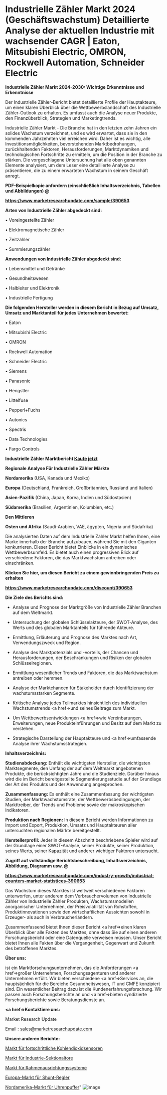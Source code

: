 # Industrielle Zähler Markt 2024 (Geschäftswachstum) Detaillierte Analyse der aktuellen Industrie mit wachsender CAGR | Eaton, Mitsubishi Electric, OMRON, Rockwell Automation, Schneider Electric

<strong>Industrielle Zähler Markt 2024-2030: Wichtige Erkenntnisse und Erkenntnisse</strong>

Der Industrielle Zähler-Bericht bietet detaillierte Profile der Hauptakteure, um einen klaren Überblick über die Wettbewerbslandschaft des Industrielle Zähler-Outlook zu erhalten. Es umfasst auch die Analyse neuer Produkte, den Finanzüberblick, Strategien und Marketingtrends.

Industrielle Zähler Markt - Die Branche hat in den letzten zehn Jahren ein solides Wachstum verzeichnet, und es wird erwartet, dass sie in den kommenden Jahrzehnten viel erreichen wird. Daher ist es wichtig, alle Investitionsmöglichkeiten, bevorstehenden Marktbedrohungen, zurückhaltenden Faktoren, Herausforderungen, Marktdynamiken und technologischen Fortschritte zu ermitteln, um die Position in der Branche zu stärken. Die vorgeschlagene Untersuchung hat alle oben genannten Elemente analysiert, um dem Leser eine detaillierte Analyse zu präsentieren, die zu einem erwarteten Wachstum in seinem Geschäft anregt.



<strong><b>PDF-Beispielkopie anfordern (einschließlich Inhaltsverzeichnis, Tabellen und Abbildungen) @ </b></strong>

<strong><a href=https://www.marketresearchupdate.com/sample/390653>

<strong>https://www.marketresearchupdate.com/sample/390653</u></a></strong></strong>



<strong>Arten von Industrielle Zähler abgedeckt sind:</strong>

• Voreingestellte Zähler

• Elektromagnetische Zähler

• Zeitzähler

• Summierungszähler



<strong>Anwendungen von Industrielle Zähler abgedeckt sind:</strong>

• Lebensmittel und Getränke

• Gesundheitswesen

• Halbleiter und Elektronik

• Industrielle Fertigung



<strong>Die folgenden Hersteller werden in diesem Bericht in Bezug auf Umsatz, Umsatz und Marktanteil für jedes Unternehmen bewertet:</strong>

• Eaton

• Mitsubishi Electric

• OMRON

• Rockwell Automation

• Schneider Electric

• Siemens

• Panasonic

• Hengstler

• Littelfuse

• Pepperl+Fuchs

• Autonics

• Spectris

• Data Technologies

• Fargo Controls



<strong>Industrielle Zähler Marktbericht <a href=https://www.marketresearchupdate.com/buynow/390653>Kaufe jetzt</a></strong>



<strong>Regionale Analyse Für Industrielle Zähler Märkte</strong>



<strong>Nordamerika</strong> (USA, Kanada und Mexiko)



<strong>Europa</strong> (Deutschland, Frankreich, Großbritannien, Russland und Italien)



<strong>Asien-Pazifik</strong> (China, Japan, Korea, Indien und Südostasien)



<strong>Südamerika</strong> (Brasilien, Argentinien, Kolumbien, etc.)



<strong>Den Mittleren</strong> 

<strong>Osten und Afrika</strong> (Saudi-Arabien, VAE, ägypten, Nigeria und Südafrika)

Die analysierten Daten auf dem Industrielle Zähler Markt helfen Ihnen, eine Marke innerhalb der Branche aufzubauen, während Sie mit den Giganten konkurrieren. Dieser Bericht bietet Einblicke in ein dynamisches Wettbewerbsumfeld. Es bietet auch einen progressiven Blick auf verschiedene Faktoren, die das Marktwachstum antreiben oder einschränken.



<strong>Klicken Sie hier, um diesen Bericht zu einem gewinnbringenden Preis zu erhalten
</strong>

<strong><a href=https://www.marketresearchupdate.com/discount/390653>https://www.marketresearchupdate.com/discount/390653</b></u></strong></a>



<strong>Die Ziele des Berichts sind:</strong>

- Analyse und Prognose der Marktgröße von Industrielle Zähler Branchen auf dem Weltmarkt.

- Untersuchung der globalen Schlüsselakteure, der SWOT-Analyse, des Werts und des globalen Marktanteils für führende Akteure.

- Ermittlung, Erläuterung und Prognose des Marktes nach Art, Verwendungszweck und Region.

- Analyse des Marktpotenzials und -vorteils, der Chancen und Herausforderungen, der Beschränkungen und Risiken der globalen Schlüsselregionen.

- Ermittlung wesentlicher Trends und Faktoren, die das Marktwachstum antreiben oder hemmen.

- Analyse der Marktchancen für Stakeholder durch Identifizierung der wachstumsstarken Segmente.

- Kritische Analyse jedes Teilmarktes hinsichtlich des individuellen Wachstumstrends <a href=>und</a> seines Beitrags zum Markt.

- Um Wettbewerbsentwicklungen <a href=>wie</a> Vereinbarungen, Erweiterungen, neue Produkteinführungen und Besitz auf dem Markt zu verstehen.

- Strategische Darstellung der Hauptakteure und <a href=>umfas</a>sende Analyse ihrer Wachstumsstrategien.



<strong>Inhaltsverzeichnis:</strong>



<strong>Studienabdeckung:</strong> Enthält die wichtigsten Hersteller, die wichtigsten Marktsegmente, den Umfang der auf dem Weltmarkt angebotenen Produkte, die berücksichtigten Jahre und die Studienziele. Darüber hinaus wird die im Bericht bereitgestellte Segmentierungsstudie auf der Grundlage der Art des Produkts und der Anwendung angesprochen.



<strong>Zusammenfassung:</strong> Es enthält eine Zusammenfassung der wichtigsten Studien, der Marktwachstumsrate, der Wettbewerbsbedingungen, der Markttreiber, der Trends und Probleme sowie der makroskopischen Indikatoren.



<strong>Produktion nach Regionen:</strong> In diesem Bericht werden Informationen zu Import und Export, Produktion, Umsatz und Hauptakteuren aller untersuchten regionalen Märkte bereitgestellt.



<strong>Herstellerprofil:</strong> Jeder in diesem Abschnitt beschriebene Spieler wird auf der Grundlage einer SWOT-Analyse, seiner Produkte, seiner Produktion, seines Werts, seiner Kapazität und anderer wichtiger Faktoren untersucht.



<strong><b>Zugriff auf vollständige Berichtsbeschreibung, Inhaltsverzeichnis, Abbildung, Diagramm usw. @ </b></strong>

<strong><a href=https://www.marketresearchupdate.com/industry-growth/industrial-counters-market-statistices-390653>https://www.marketresearchupdate.com/industry-growth/industrial-counters-market-statistices-390653</a></strong>

Das Wachstum dieses Marktes ist weltweit verschiedenen Faktoren unterworfen, unter anderem dem Verbrauchervolumen von Industrielle Zähler von Industrielle Zähler Produkten, Wachstumsmodellen anorganischer Unternehmen, der Preisvolatilität von Rohstoffen, Produktinnovationen sowie den wirtschaftlichen Aussichten sowohl in Erzeuger- als auch in Verbraucherländern.

Zusammenfassend bietet Ihnen dieser Bericht <a href=>einen</a> klaren Überblick über alle Fakten des Marktes, ohne dass Sie auf einen anderen Forschungsbericht oder eine Datenquelle verweisen müssen. Unser Bericht bietet Ihnen alle Fakten über die Vergangenheit, Gegenwart und Zukunft des betroffenen Marktes.



<strong>Über uns:</strong>

 ist ein Marktforschungsunternehmen, das die Anforderungen <a href=>großer</a> Unternehmen, Forschungsagenturen und anderer Unternehmen erfüllt. Wir bieten verschiedene <a href=>Services</a> an, die hauptsächlich für die Bereiche Gesundheitswesen, IT und CMFE konzipiert sind. Ein wesentlicher Beitrag dazu ist die Kundenerfahrungsforschung. Wir passen auch Forschungsberichte an und <a href=>bieten</a> syndizierte Forschungsberichte sowie Beratungsdienste an.



<strong><a href=>Kontaktiere uns:</a></strong>

Market Research Update

Email : sales@marketresearchupdate.com



<strong>Unsere anderen Berichte:</strong>

<a href=https://www.linkedin.com/pulse/advanced-carbon-dioxide-sensors-market-analyzing>Markt für fortschrittliche Kohlendioxidsensoren</a>

<a href=https://www.linkedin.com/pulse/industrial-sectional-doors-market-witness-huge-growth>Markt für Industrie-Sektionaltore</a>

<a href=https://www.linkedin.com/pulse/frame-alignment-systems-market-report-2023-top-company>Markt für Rahmenausrichtungssysteme</a>

<a href=https://www.linkedin.com/pulse/europe-shunt-regulators-market-size2023-2030>Europa-Markt für Shunt-Regler</a>

<a href=https://www.linkedin.com/pulse/north-america-clock-buffer-market-2023-new-study-report>Nordamerika-Markt für Uhrenpuffer</a>"
![image](https://github.com/Gayatrikarjule/Market-Analysis-361/assets/97346546/4bb60d7a-9a7e-4679-a311-7b65fcab536f)
